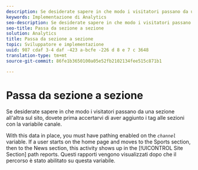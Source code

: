 ```yaml
---
description: Se desiderate sapere in che modo i visitatori passano da una sezione all'altra sul sito, dovete prima accertarvi di aver aggiunto i tag alle sezioni con la variabile canale.
keywords: Implementazione di Analytics
seo-description: Se desiderate sapere in che modo i visitatori passano da una sezione all'altra sul sito, dovete prima accertarvi di aver aggiunto i tag alle sezioni con la variabile canale.
seo-title: Passa da sezione a sezione
solution: Analytics
title: Passa da sezione a sezione
topic: Sviluppatore e implementazione
uuid: 987 cdaf 3-4 daf -423 a-bcfe -226 d 8 e 7 c 3648
translation-type: tm+mt
source-git-commit: 86fe1b3650100a05e52fb2102134fee515c871b1

---
```



# Passa da sezione a sezione

Se desiderate sapere in che modo i visitatori passano da una sezione all'altra sul sito, dovete prima accertarvi di aver aggiunto i tag alle sezioni con la variabile canale.

With this data in place, you must have pathing enabled on the *`channel`* variable. If a user starts on the home page and moves to the Sports section, then to the News section, this activity shows up in the [!UICONTROL Site Section] path reports. Questi rapporti vengono visualizzati dopo che il percorso è stato abilitato su questa variabile.
